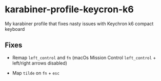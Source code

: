# karabiner-profile-keycron-k6
My karabiner profile that fixes nasty issues with Keychron k6 compact keyboard

## Fixes

- Remap `left_control` and `fn` (macOs Mission Control `left_control` + left/right arrows disabled)

- Map `tilde` on `fn` + `esc`
